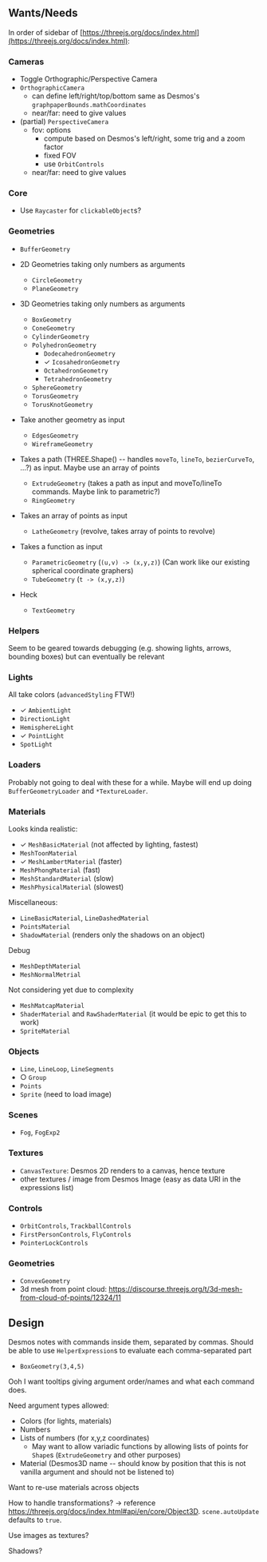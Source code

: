 ## Wants/Needs

In order of sidebar of [https://threejs.org/docs/index.html](https://threejs.org/docs/index.html):

### Cameras
- Toggle Orthographic/Perspective Camera
- `OrthographicCamera`
  - can define left/right/top/bottom same as Desmos's `graphpaperBounds.mathCoordinates`
  - near/far: need to give values
- (partial) `PerspectiveCamera`
  - fov: options
    - compute based on Desmos's left/right, some trig and a zoom factor
    - fixed FOV
    - use `OrbitControls`
  - near/far: need to give values

### Core
- Use `Raycaster` for `clickableObject`s?

### Geometries

- `BufferGeometry`

- 2D Geometries taking only numbers as arguments
  - `CircleGeometry`
  - `PlaneGeometry`
- 3D Geometries taking only numbers as arguments
  - `BoxGeometry`
  - `ConeGeometry`
  - `CylinderGeometry`
  - `PolyhedronGeometry`
    - `DodecahedronGeometry`
    - ✓ `IcosahedronGeometry`
    - `OctahedronGeometry`
    - `TetrahedronGeometry`
  - `SphereGeometry`
  - `TorusGeometry`
  - `TorusKnotGeometry`
- Take another geometry as input
  - `EdgesGeometry`
  - `WireframeGeometry`
- Takes a path (THREE.Shape() -- handles `moveTo`, `lineTo`, `bezierCurveTo`, ...?) as input. Maybe use an array of points
  - `ExtrudeGeometry` (takes a path as input and moveTo/lineTo commands. Maybe link to parametric?)
  - `RingGeometry`
- Takes an array of points as input
  - `LatheGeometry` (revolve, takes array of points to revolve)
- Takes a function as input
  - `ParametricGeometry` (`(u,v) -> (x,y,z)`) (Can work like our existing spherical coordinate graphers)
  - `TubeGeometry` (`t -> (x,y,z)`)
- Heck
  - `TextGeometry`

### Helpers
Seem to be geared towards debugging (e.g. showing lights, arrows, bounding boxes) but can eventually be relevant

### Lights

All take colors (`advancedStyling` FTW!)

- ✓ `AmbientLight`
- `DirectionLight`
- `HemisphereLight`
- ✓ `PointLight`
- `SpotLight`

### Loaders
Probably not going to deal with these for a while. Maybe will end up doing `BufferGeometryLoader` and `*TextureLoader`.

### Materials

Looks kinda realistic:
- ✓ `MeshBasicMaterial` (not affected by lighting, fastest)
- `MeshToonMaterial`
- ✓ `MeshLambertMaterial` (faster)
- `MeshPhongMaterial` (fast)
- `MeshStandardMaterial` (slow)
- `MeshPhysicalMaterial` (slowest)

Miscellaneous:
- `LineBasicMaterial`, `LineDashedMaterial`
- `PointsMaterial`
- `ShadowMaterial` (renders only the shadows on an object)

Debug
- `MeshDepthMaterial`
- `MeshNormalMetrial`

Not considering yet due to complexity
- `MeshMatcapMaterial`
- `ShaderMaterial` and `RawShaderMaterial` (it would be epic to get this to work)
- `SpriteMaterial`

### Objects

- `Line`, `LineLoop`, `LineSegments`
- ○ `Group`
- `Points`
- `Sprite` (need to load image)

### Scenes

- `Fog`, `FogExp2`

### Textures

- `CanvasTexture`: Desmos 2D renders to a canvas, hence texture
- other textures / image from Desmos Image (easy as data URI in the expressions list)

### Controls

- `OrbitControls`, `TrackballControls`
- `FirstPersonControls`, `FlyControls`
- `PointerLockControls`

### Geometries

- `ConvexGeometry`
- 3d mesh from point cloud: https://discourse.threejs.org/t/3d-mesh-from-cloud-of-points/12324/11


## Design

Desmos notes with commands inside them, separated by commas. Should be able to use `HelperExpression`s to evaluate each comma-separated part

- `BoxGeometry(3,4,5)`

Ooh I want tooltips giving argument order/names and what each command does.

Need argument types allowed:
- Colors (for lights, materials)
- Numbers
- Lists of numbers (for x,y,z coordinates)
  - May want to allow variadic functions by allowing lists of points for `Shape`s (`ExtrudeGeometry` and other purposes)
- Material (Desmos3D name -- should know by position that this is not vanilla argument and should not be listened to)

Want to re-use materials across objects

How to handle transformations? → reference https://threejs.org/docs/index.html#api/en/core/Object3D. `scene.autoUpdate` defaults to `true`.

Use images as textures?

Shadows?
